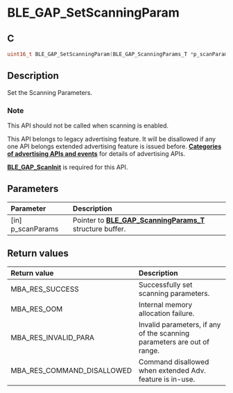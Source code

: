 # BLE_GAP_SetScanningParam

## C

```c
uint16_t BLE_GAP_SetScanningParam(BLE_GAP_ScanningParams_T *p_scanParams);
```

## Description

Set the Scanning Parameters.

### Note

This API should not be called when scanning is enabled.

This API belongs to legacy advertising feature. It will be disallowed if any one API belongs extended advertising feature is issued before. **[Categories of advertising APIs and events](GUID-6250C306-2D62-4631-A4F9-616BBCCC48AC.md)** for details of advertising APIs.

**[BLE_GAP_ScanInit](GUID-EABB24B0-3356-4103-A083-EB3A2F4DF22E.md)** is required for this API.

## Parameters

|Parameter|Description|
|:---|:---|
|\[in\] p_scanParams|Pointer to **[BLE_GAP_ScanningParams_T](GUID-9A169F28-A192-4004-8C85-85E45EE5933A.md)** structure buffer.|

## Return values

|Return value|Description|
|:---|:---|
MBA_RES_SUCCESS|Successfully set scanning parameters.|
MBA_RES_OOM|Internal memory allocation failure.|
MBA_RES_INVALID_PARA|Invalid parameters, if any of the scanning parameters are out of range.|
MBA_RES_COMMAND_DISALLOWED|Command disallowed when extended Adv. feature is in-use.|
